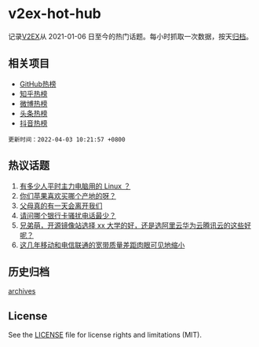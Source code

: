 # v2ex-hot-hub

 记录[V2EX](https://www.v2ex.com/)从 2021-01-06 日至今的热门话题。每小时抓取一次数据，按天[归档](archives)。
 
 ## 相关项目

- [GitHub热榜](https://github.com/snaildev/github-hot-hub)
- [知乎热榜](https://github.com/snaildev/zhihu-hot-hub)
- [微博热榜](https://github.com/snaildev/weibo-hot-hub)
- [头条热榜](https://github.com/snaildev/toutiao-hot-hub)
- [抖音热榜](https://github.com/snaildev/douyin-hot-hub)


 `更新时间：2022-04-03 10:21:57 +0800`

## 热议话题

1. [有多少人平时主力电脑用的 Linux ？](https://www.v2ex.com/t/844493)
1. [你们苹果喜欢买哪个产地的呀？](https://www.v2ex.com/t/844516)
1. [父母真的有一天会离开我们](https://www.v2ex.com/t/844492)
1. [请问哪个银行卡骚扰电话最少？](https://www.v2ex.com/t/844550)
1. [兄弟萌，开源镜像站选择 xx 大学的好，还是选阿里云华为云腾讯云的这些好呢？](https://www.v2ex.com/t/844497)
1. [这几年移动和电信联通的宽带质量差距肉眼可见地缩小](https://www.v2ex.com/t/844563)

## 历史归档

[archives](archives)

## License

See the [LICENSE](LICENSE) file for license rights and limitations (MIT).
